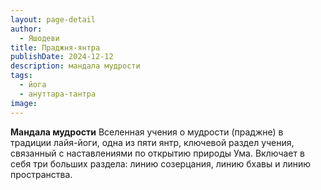 ```yaml
---
layout: page-detail
author:
  - Яшодеви
title: Праджня-янтра
publishDate: 2024-12-12
description: мандала мудрости
tags:
  - йога
  - ануттара-тантра
image:
---
```


__Мандала мудрости__
Вселенная учения о мудрости (праджне) в традиции лайя-йоги, одна из пяти янтр, ключевой раздел учения, связанный с наставлениями по открытию природы Ума. Включает в себя три больших раздела: линию созерцания, линию бхавы и линию пространства.

